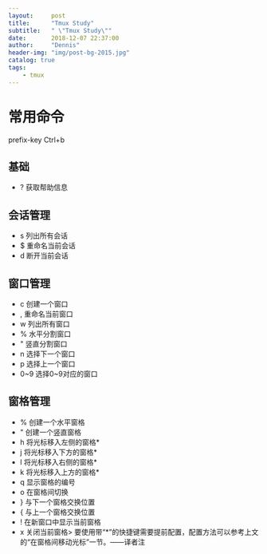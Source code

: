```yaml
---
layout:     post
title:      "Tmux Study"
subtitle:   " \"Tmux Study\""
date:       2018-12-07 22:37:00
author:     "Dennis"
header-img: "img/post-bg-2015.jpg"
catalog: true
tags:
    - tmux
---
```


# 常用命令
prefix-key Ctrl+b

## 基础
* ? 获取帮助信息

## 会话管理
* s 列出所有会话
* $ 重命名当前会话
* d 断开当前会话

## 窗口管理
* c 创建一个窗口
* , 重命名当前窗口
* w 列出所有窗口
* % 水平分割窗口
* " 竖直分割窗口
* n 选择下一个窗口
* p 选择上一个窗口
* 0~9 选择0~9对应的窗口

## 窗格管理
* % 创建一个水平窗格
* " 创建一个竖直窗格
* h 将光标移入左侧的窗格*
* j 将光标移入下方的窗格*
* l 将光标移入右侧的窗格*
* k 将光标移入上方的窗格*
* q 显示窗格的编号
* o 在窗格间切换
* } 与下一个窗格交换位置
* { 与上一个窗格交换位置
* ! 在新窗口中显示当前窗格
* x 关闭当前窗格> 要使用带“*”的快捷键需要提前配置，配置方法可以参考上文的“在窗格间移动光标”一节。——译者注